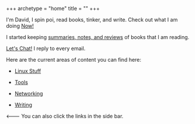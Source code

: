 +++
archetype = "home"
title = ""
+++

I'm David, I spin poi, read books, tinker, and write. Check out what I am doing [Now!](now/_index.md)

I started keeping [summaries, notes, and reviews](booknotes/_index.md) of books that I am reading. 

[Let's Chat!](https://perfectdarkmode.com/contact/) I reply to every email. 

Here are the current areas of content you can find here:

- [Linux Stuff](/linux/_index)

- [Tools](tools/_index.md)

- [Networking](networking/_index.md)

- [Writing](writing/_index.md)

<---  You can also click the links in the side bar. 




